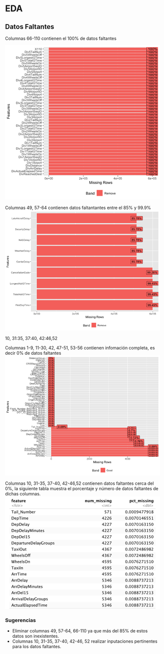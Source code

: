 # EDA
## Datos Faltantes

Columnas 66-110 contienen el 100% de datos faltantes

![Datos faltantes 100](Imagenes/datos_f100.png?raw=true "Title")

Columnas 49, 57-64 contienen datos faltantantes entre el 85% y 99.9%
![Datos faltantes 85-99](Imagenes/datos_f8599.png?raw=true "Title")

10, 31:35, 37:40, 42:46,52

Columnas 1-9, 11-30, 42, 47-51, 53-56 contienen infomación completa, es decir 0% de datos faltantes
![Datos faltantes cercanos a 0](Imagenes/datos_Fc0.png?raw=true "Title")

Columnas 10, 31-35, 37-40, 42-46,52 contienen datos faltantes cerca del 0%, la siguiente tabla muestra el porcentaje y número de datos faltantes de dichas columnas.
![Tabla satos faltantes cercanos a 0](Imagenes/datos_c0F.png?raw=true "Title")


### Sugerencias

* Eliminar columnas 49, 57-64, 66-110 ya que más del 85% de estos datos son inexistentes.
* Columnas 10, 31-35, 37-40, 42-46, 52 realizar inputaciones pertinentes para los datos faltantes.
